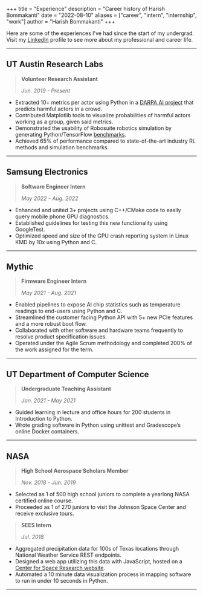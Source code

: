+++
title = "Experience"
description = "Career history of Harish Bommakanti"
date = "2022-08-10"
aliases = ["career", "intern", "internship", "work"]
author = "Harish Bommakanti"
+++

Here are some of the experiences I've had since the start of my undergrad. Visit my [LinkedIn](https://linkedin.com/in/harishbommakanti) profile to see more about my professional and career life.

---

## UT Austin Research Labs
> **Volunteer Research Assistant**
> 
> *Jun. 2019 - Present*

- Extracted 10+ metrics per actor using Python in a [DARPA AI project](https://github.com/stevencarrau/decentralized_classification/tree/simulation) that predicts harmful actors in a crowd.
- Contributed Matplotlib tools to visualize probabilities of harmful actors working as a group, given said metrics.
- Demonstrated the usability of Robosuite robotics simulation by generating Python/TensorFlow [benchmarks](https://github.com/harishbommakanti/rpl_sb_efforts).
- Achieved 65% of performance compared to state-of-the-art industry RL methods and simulation benchmarks.

---

## Samsung Electronics
> **Software Engineer Intern**
> 
> *May 2022 - Aug. 2022*

- Enhanced and united 3+ projects using C++/CMake code to easily query mobile phone GPU diagnostics.
- Established guidelines for testing this new functionality using GoogleTest.
- Optimized speed and size of the GPU crash reporting system in Linux KMD by 10x using Python and C.

---

## Mythic
> **Firmware Engineer Intern**
> 
> *May 2021 - Aug. 2021*

- Enabled pipelines to expose AI chip statistics such as temperature readings to end-users using Python and C.
- Streamlined the customer facing Python API with 5+ new PCIe features and a more robust boot flow.
- Collaborated with other software and hardware teams frequently to resolve product specification issues.
- Operated under the Agile Scrum methodology and completed 200% of the work assigned for the term.

---

## UT Department of Computer Science
> **Undergraduate Teaching Assistant**
>
> *Jan. 2021 - May 2021*

- Guided learning in lecture and office hours for 200 students in Introduction to Python.
- Wrote grading software in Python using unittest and Gradescope’s online Docker containers.

---

## NASA 
> **High School Aerospace Scholars Member**
>
> *Nov. 2018 - Jun. 2019*

- Selected as 1 of 500 high school juniors to complete a yearlong NASA certified online course.
- Proceeded as 1 of 270 juniors to visit the Johnson Space Center and receive exclusive tours.

> **SEES Intern**
>
> *Jul. 2018*

- Aggregated precipitation data for 100s of Texas locations through National Weather Service REST endpoints.
- Designed a web app utilizing this data with JavaScript, hosted on a [Center for Space Research website](https://agw-prim-green2.csr.utexas.edu/SEES2018/).
- Automated a 10 minute data visualization process in mapping software to run in under 10 seconds in Python.

---
